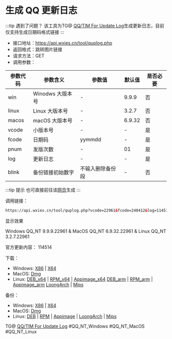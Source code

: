 # 生成 QQ 更新日志

:::tip 遇到了问题？
该工具为TG@ [QQ/TIM For Update Log](https://t.me/qq_updatelog)生成更新日志，目前仅支持生成日期码格式链接
:::

- 接口地址：https://api.wxies.cn/tool/quplog.php
- 返回格式：跳转图片链接
- 请求方法：GET
- 调用参数：

| 参数代码 | 参数含义 | 参数值 | 默认值 | 是否必要 |
| --- | --- | --- | --- | --- |
| win | Winodws 大版本号 | - | 9.9.9 | 否 |
| linux | Linux 大版本号 | - | 3.2.7 | 否 |
| macos | macOS 大版本号 | - | 6.9.32 | 否 |
| vcode | 小版本号 | - | - | 是 |
| fcode | 日期码 | yymmdd | - | 是 |
| pnum | 发版次数 | - | 01 | 是 |
| log | 更新日志 | - | - | 是 |
| blink | 备份链接初始数字 | 不输入删除备份段 | - | 否 |

:::tip 提示
也可直接前往该[网页](https://horatio.cn/quplog.html)生成
:::

调用链接：

```html
https://api.wxies.cn/tool/quplog.php?vcode=22961&fcode=240412&log=114514&blink=1919810
```

显示效果

Windows QQ_NT 9.9.9.22961 &
MacOS QQ_NT 6.9.32.22961 &
Linux QQ_NT 3.2.7.22961

官方更新内容：
114514

下载：
- Windows:
[X86](https://dldir1.qq.com/qqfile/qq/QQNT/Windows/QQ_9.9.9_240412_x86_.exe) | [X64](https://dldir1.qq.com/qqfile/qq/QQNT/Windows/QQ_9.9.9_240412_x64_.exe)
- MacOS:
[Dmg](https://dldir1.qq.com/qqfile/qq/QQNT/Mac/QQ_6.9.32_240412_.dmg)
- Linux:
[DEB_x64](https://dldir1.qq.com/qqfile/qq/QQNT/Linux/QQ_3.2.7_240412_amd64_.deb) | [RPM_x64](https://dldir1.qq.com/qqfile/qq/QQNT/Linux/QQ_3.2.7_240412_x86_64_.rpm) | [Appimage_x64](https://dldir1.qq.com/qqfile/qq/QQNT/Linux/QQ_3.2.7_240412_x86_64_.AppImage)
[DEB_arm](https://dldir1.qq.com/qqfile/qq/QQNT/Linux/QQ_3.2.7_240412_arm64_.deb) | [RPM_arm](https://dldir1.qq.com/qqfile/qq/QQNT/Linux/QQ_3.2.7_240412_aarch64_.rpm) | [Appimage_arm](https://dldir1.qq.com/qqfile/qq/QQNT/Linux/QQ_3.2.7_240412_arm64_.AppImage)
[LoongArch](https://dldir1.qq.com/qqfile/qq/QQNT/Linux/QQ_3.2.7_240412_loongarch64_.deb) | [Mips](https://dldir1.qq.com/qqfile/qq/QQNT/Linux/QQ_3.2.7_240412_mips64el_.deb)

备份：
- Windows:
[X86](https://t.me/linqiqi_backup/1919810) | [X64](https://t.me/linqiqi_backup/1919811)
- MacOS:
[Dmg](https://t.me/linqiqi_backup/1919812)
- Linux:
[DEB](https://t.me/linqiqi_backup/1919813) | [RPM](https://t.me/linqiqi_backup/1919814) | [Appimage](https://t.me/linqiqi_backup/1919815) | [LoongArch](https://t.me/linqiqi_backup/1919816) | [Mips](https://t.me/linqiqi_backup/1919817)

TG@ [QQ/TIM For Update Log](https://t.me/qq_updatelog)
#QQ_NT_Windows
#QQ_NT_MacOS
#QQ_NT_Linux
